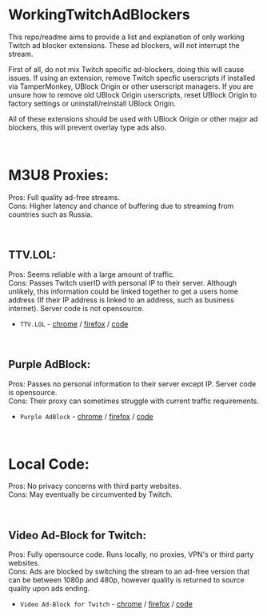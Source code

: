 # WorkingTwitchAdBlockers

This repo/readme aims to provide a list and explanation of only working Twitch ad blocker extensions. These ad blockers, will not interrupt the stream.

First of all, do not mix Twitch specific ad-blockers, doing this will cause issues. If using an extension, remove Twitch specfic userscripts if installed via TamperMonkey, UBlock Origin or other userscript managers. If you are unsure how to remove old UBlock Origin userscripts, reset UBlock Origin to factory settings or uninstall/reinstall UBlock Origin.

All of these extensions should be used with UBlock Origin or other major ad blockers, this will prevent overlay type ads also.

<br/>

# **M3U8 Proxies:**

Pros: Full quality ad-free streams.\
Cons: Higher latency and chance of buffering due to streaming from countries such as Russia.

<br/>

## TTV.LOL:

Pros: Seems reliable with a large amount of traffic.\
Cons: Passes Twitch userID with personal IP to their server. Although unlikely, this information could be linked together to get a users home address (If their IP address is linked to an address, such as business internet). Server code is not opensource.

- `TTV.LOL` - [chrome](https://chrome.google.com/webstore/detail/ttv-lol/ofbbahodfeppoklmgjiokgfdgcndngjm) / [firefox](https://addons.mozilla.org/en-US/firefox/addon/ttv-lol/) / [code](https://github.com/TTV-LOL/extensions)

<br/>

## Purple AdBlock:

Pros: Passes no personal information to their server except IP. Server code is opensource.\
Cons: Their proxy can sometimes struggle with current traffic requirements.

- `Purple AdBlock` - [chrome](https://chrome.google.com/webstore/detail/purple-adblock/lkgcfobnmghhbhgekffaadadhmeoindg) / [firefox](https://addons.mozilla.org/en-US/firefox/addon/purpleadblock/) / [code](https://github.com/arthurbolsoni/Purple-adblock/)  

<br />

# **Local Code:**
Pros: No privacy concerns with third party websites.\
Cons: May eventually be circumvented by Twitch.

<br/>

## Video Ad-Block for Twitch:

Pros: Fully opensource code. Runs locally, no proxies, VPN's or third party websites.\
Cons: Ads are blocked by switching the stream to an ad-free version that can be between 1080p and 480p, however quality is returned to source quality upon ads ending.


- `Video Ad-Block for Twitch` - [chrome](https://chrome.google.com/webstore/detail/video-ad-block-for-twitch/kgeglempfkhalebjlogemlmeakondflc) / [firefox](https://addons.mozilla.org/en-US/firefox/addon/video-ad-block-for-twitch/) / [code](https://github.com/saucettv/VideoAdBlockForTwitch)

